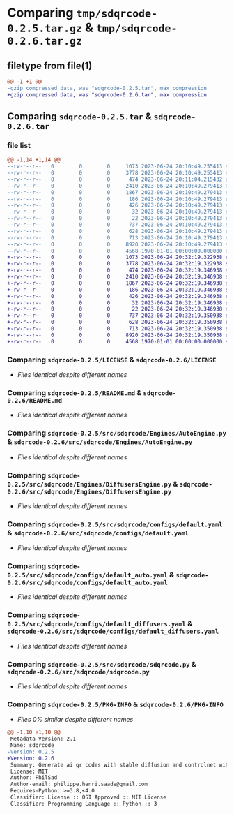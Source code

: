 # Comparing `tmp/sdqrcode-0.2.5.tar.gz` & `tmp/sdqrcode-0.2.6.tar.gz`

## filetype from file(1)

```diff
@@ -1 +1 @@
-gzip compressed data, was "sdqrcode-0.2.5.tar", max compression
+gzip compressed data, was "sdqrcode-0.2.6.tar", max compression
```

## Comparing `sdqrcode-0.2.5.tar` & `sdqrcode-0.2.6.tar`

### file list

```diff
@@ -1,14 +1,14 @@
--rw-r--r--   0        0        0     1073 2023-06-24 20:10:49.255413 sdqrcode-0.2.5/LICENSE
--rw-r--r--   0        0        0     3778 2023-06-24 20:10:49.255413 sdqrcode-0.2.5/README.md
--rw-r--r--   0        0        0      474 2023-06-24 20:11:04.215432 sdqrcode-0.2.5/pyproject.toml
--rw-r--r--   0        0        0     2410 2023-06-24 20:10:49.279413 sdqrcode-0.2.5/src/sdqrcode/Engines/AutoEngine.py
--rw-r--r--   0        0        0     1867 2023-06-24 20:10:49.279413 sdqrcode-0.2.5/src/sdqrcode/Engines/DiffusersEngine.py
--rw-r--r--   0        0        0      186 2023-06-24 20:10:49.279413 sdqrcode-0.2.5/src/sdqrcode/Engines/Engine.py
--rw-r--r--   0        0        0      426 2023-06-24 20:10:49.279413 sdqrcode-0.2.5/src/sdqrcode/Engines/engine_util.py
--rw-r--r--   0        0        0       32 2023-06-24 20:10:49.279413 sdqrcode-0.2.5/src/sdqrcode/__init__.py
--rw-r--r--   0        0        0       22 2023-06-24 20:10:49.279413 sdqrcode-0.2.5/src/sdqrcode/configs/custom.yaml
--rw-r--r--   0        0        0      737 2023-06-24 20:10:49.279413 sdqrcode-0.2.5/src/sdqrcode/configs/default.yaml
--rw-r--r--   0        0        0      628 2023-06-24 20:10:49.279413 sdqrcode-0.2.5/src/sdqrcode/configs/default_auto.yaml
--rw-r--r--   0        0        0      713 2023-06-24 20:10:49.279413 sdqrcode-0.2.5/src/sdqrcode/configs/default_diffusers.yaml
--rw-r--r--   0        0        0     8920 2023-06-24 20:10:49.279413 sdqrcode-0.2.5/src/sdqrcode/sdqrcode.py
--rw-r--r--   0        0        0     4568 1970-01-01 00:00:00.000000 sdqrcode-0.2.5/PKG-INFO
+-rw-r--r--   0        0        0     1073 2023-06-24 20:32:19.322938 sdqrcode-0.2.6/LICENSE
+-rw-r--r--   0        0        0     3778 2023-06-24 20:32:19.322938 sdqrcode-0.2.6/README.md
+-rw-r--r--   0        0        0      474 2023-06-24 20:32:19.346938 sdqrcode-0.2.6/pyproject.toml
+-rw-r--r--   0        0        0     2410 2023-06-24 20:32:19.346938 sdqrcode-0.2.6/src/sdqrcode/Engines/AutoEngine.py
+-rw-r--r--   0        0        0     1867 2023-06-24 20:32:19.346938 sdqrcode-0.2.6/src/sdqrcode/Engines/DiffusersEngine.py
+-rw-r--r--   0        0        0      186 2023-06-24 20:32:19.346938 sdqrcode-0.2.6/src/sdqrcode/Engines/Engine.py
+-rw-r--r--   0        0        0      426 2023-06-24 20:32:19.346938 sdqrcode-0.2.6/src/sdqrcode/Engines/engine_util.py
+-rw-r--r--   0        0        0       32 2023-06-24 20:32:19.346938 sdqrcode-0.2.6/src/sdqrcode/__init__.py
+-rw-r--r--   0        0        0       22 2023-06-24 20:32:19.346938 sdqrcode-0.2.6/src/sdqrcode/configs/custom.yaml
+-rw-r--r--   0        0        0      737 2023-06-24 20:32:19.350938 sdqrcode-0.2.6/src/sdqrcode/configs/default.yaml
+-rw-r--r--   0        0        0      628 2023-06-24 20:32:19.350938 sdqrcode-0.2.6/src/sdqrcode/configs/default_auto.yaml
+-rw-r--r--   0        0        0      713 2023-06-24 20:32:19.350938 sdqrcode-0.2.6/src/sdqrcode/configs/default_diffusers.yaml
+-rw-r--r--   0        0        0     8920 2023-06-24 20:32:19.350938 sdqrcode-0.2.6/src/sdqrcode/sdqrcode.py
+-rw-r--r--   0        0        0     4568 1970-01-01 00:00:00.000000 sdqrcode-0.2.6/PKG-INFO
```

### Comparing `sdqrcode-0.2.5/LICENSE` & `sdqrcode-0.2.6/LICENSE`

 * *Files identical despite different names*

### Comparing `sdqrcode-0.2.5/README.md` & `sdqrcode-0.2.6/README.md`

 * *Files identical despite different names*

### Comparing `sdqrcode-0.2.5/src/sdqrcode/Engines/AutoEngine.py` & `sdqrcode-0.2.6/src/sdqrcode/Engines/AutoEngine.py`

 * *Files identical despite different names*

### Comparing `sdqrcode-0.2.5/src/sdqrcode/Engines/DiffusersEngine.py` & `sdqrcode-0.2.6/src/sdqrcode/Engines/DiffusersEngine.py`

 * *Files identical despite different names*

### Comparing `sdqrcode-0.2.5/src/sdqrcode/configs/default.yaml` & `sdqrcode-0.2.6/src/sdqrcode/configs/default.yaml`

 * *Files identical despite different names*

### Comparing `sdqrcode-0.2.5/src/sdqrcode/configs/default_auto.yaml` & `sdqrcode-0.2.6/src/sdqrcode/configs/default_auto.yaml`

 * *Files identical despite different names*

### Comparing `sdqrcode-0.2.5/src/sdqrcode/configs/default_diffusers.yaml` & `sdqrcode-0.2.6/src/sdqrcode/configs/default_diffusers.yaml`

 * *Files identical despite different names*

### Comparing `sdqrcode-0.2.5/src/sdqrcode/sdqrcode.py` & `sdqrcode-0.2.6/src/sdqrcode/sdqrcode.py`

 * *Files identical despite different names*

### Comparing `sdqrcode-0.2.5/PKG-INFO` & `sdqrcode-0.2.6/PKG-INFO`

 * *Files 0% similar despite different names*

```diff
@@ -1,10 +1,10 @@
 Metadata-Version: 2.1
 Name: sdqrcode
-Version: 0.2.5
+Version: 0.2.6
 Summary: Generate ai qr codes with stable diffusion and controlnet with standardised methods
 License: MIT
 Author: PhilSad
 Author-email: philippe.henri.saade@gmail.com
 Requires-Python: >=3.8,<4.0
 Classifier: License :: OSI Approved :: MIT License
 Classifier: Programming Language :: Python :: 3
```

